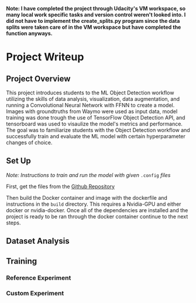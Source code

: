 __Note: I have completed the project through Udacity's VM workspace, so many local work specific tasks and version control weren't looked into. I did not have to implement the create_splits.py program since the data splits were taken care of in the VM workspace but have completed the function anyways.__ 
# Project Writeup

## Project Overview
This project introduces students to the ML Object Detection workflow utilizing the skills of data analysis, visualization, data augmentation, and running a Convolutional Neural Network with FFNN to create a model. Images with groundtruths from Waymo were used as input data, model training was done trough the use of TensorFlow Object Detection API, and tensorboard was used to visaulize the model's metrics and performance. The goal was to familiarize students with the Object Detection workflow and successfully train and evaluate the ML model with certain hyperparameter changes of choice.

## Set Up
*Note: Instructions to train and run the model with given* `.config` *files*

First, get the files from the [Github Repository](https://github.com/RuchitJathania/Object-Detection-in-an-Urban-Environment.git)

Then build the Docker container and image with the dockerfile and instructions in the `build` directory. This requires a Nvidia-GPU and either docker or nvidia-docker.
Once all of the dependencies are installed and the project is ready to be ran through the docker container continue to the next steps.


## Dataset Analysis

## Training
### Reference Experiment
### Custom Experiment
